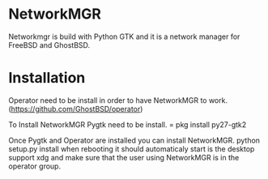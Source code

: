 NetworkMGR
==========
Networkmgr is build with Python GTK and it is a network manager for FreeBSD and GhostBSD.

Installation
============
Operator need to be install in order to have NetworkMGR to work.
(https://github.com/GhostBSD/operator)

To Install NetworkMGR Pygtk need to be install.
= pkg install py27-gtk2
  
Once Pygtk and Operator are installed you can install NetworkMGR.
  python setup.py install
when rebooting it should automaticaly start is the desktop support xdg and make sure that the user using NetworkMGR is in the operator group.




